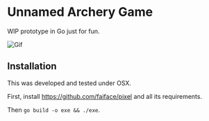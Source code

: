 # Unnamed Archery Game

WIP prototype in Go just for fun.

![Gif](shot20180909.gif)

## Installation

This was developed and tested under OSX.

First, install https://github.com/faiface/pixel and all its requirements.

Then `go build -o exe && ./exe`.

